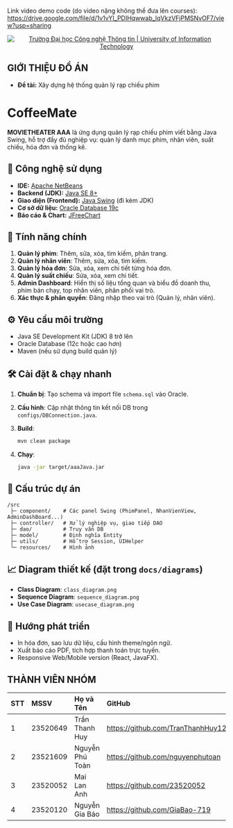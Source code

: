 Link video demo code (do video nặng không thể đưa lên courses): https://drive.google.com/file/d/1v1vYI_PDIHqwwab_lqVkzVFjPMSNvOF7/view?usp=sharing


 <p align="center">
  <a href="https://www.uit.edu.vn/" title="Trường Đại học Công nghệ Thông tin" style="border: none;">
    <img src="https://i.imgur.com/WmMnSRt.png" alt="Trường Đại học Công nghệ Thông tin | University of Information Technology">
  </a>
</p>



## GIỚI THIỆU ĐỒ ÁN

-    **Đề tài:** Xây dựng hệ thống quản lý rạp chiếu phim 

# CoffeeMate

**MOVIETHEATER AAA** là ứng dụng quản lý rạp chiếu phim viết bằng Java Swing, hỗ trợ đầy đủ nghiệp vụ: quản lý danh mục phim, nhân viên, suất chiếu, hóa đơn và thống kê.

## 📌 Công nghệ sử dụng

* **IDE:** [Apache NetBeans](https://netbeans.apache.org/download/index.html)
* **Backend (JDK):** [Java SE 8+](https://www.java.com/en/download/)
* **Giao diện (Frontend):** [Java Swing](https://docs.oracle.com/javase/tutorial/uiswing/) (đi kèm JDK)
* **Cơ sở dữ liệu:** [Oracle Database 19c](https://www.oracle.com/database/technologies/oracle19c.html)
* **Báo cáo & Chart:** [JFreeChart](https://www.jfree.org/jfreechart/download.html)

## 🚀 Tính năng chính

1. **Quản lý phim**: Thêm, sửa, xóa, tìm kiếm, phân trang.
2. **Quản lý nhân viên**: Thêm, sửa, xóa, tìm kiếm.
3. **Quản lý hóa đơn**: Sửa, xóa, xem chi tiết từng hóa đơn.
4. **Quản lý suất chiếu**: Sửa, xóa, xem chi tiết. 
5. **Admin Dashboard**: Hiển thị số liệu tổng quan và biểu đồ doanh thu, phim bán chạy, top nhân viên, phân phối vai trò.
6. **Xác thực & phân quyền**: Đăng nhập theo vai trò (Quản lý, nhân viên).

## ⚙️ Yêu cầu môi trường

* Java SE Development Kit (JDK) 8 trở lên
* Oracle Database (12c hoặc cao hơn)
* Maven (nếu sử dụng build quản lý)

## 🛠️ Cài đặt & chạy nhanh

1. **Chuẩn bị**: Tạo schema và import file `schema.sql` vào Oracle.
2. **Cấu hình**: Cập nhật thông tin kết nối DB trong `configs/DBConnection.java`.
3. **Build**:

   ```bash
   mvn clean package
   ```
4. **Chạy**:

   ```bash
   java -jar target/aaaJava.jar
   ```

## 📂 Cấu trúc dự án

```
/src
 ├─ component/    # Các panel Swing (PhimPanel, NhanVienView, AdminDashBoard...)
 ├─ controller/   # Xử lý nghiệp vụ, giao tiếp DAO
 ├─ dao/          # Truy vấn DB
 ├─ model/        # Định nghĩa Entity
 ├─ utils/        # Hỗ trợ Session, UIHelper
 └─ resources/    # Hình ảnh
```

## 📈 Diagram thiết kế (đặt trong `docs/diagrams`)

* **Class Diagram**: `class_diagram.png`
* **Sequence Diagram**: `sequence_diagram.png`
* **Use Case Diagram**: `usecase_diagram.png`

## 🔮 Hướng phát triển

* In hóa đơn, sao lưu dữ liệu, cấu hình theme/ngôn ngữ.
* Xuất báo cáo PDF, tích hợp thanh toán trực tuyến.
* Responsive Web/Mobile version (React, JavaFX).


## THÀNH VIÊN NHÓM

| STT | MSSV     | Họ và Tên            | GitHub                            | Email                  |
| :-- | :------- | :------------------- | :-------------------------------- | :--------------------- |
| 1   | 23520649 | Trần Thanh Huy       | https://github.com/TranThanhHuy123| 23520649@gm.uit.edu.vn |
| 2   | 23521609 | Nguyễn Phú Toàn      | https://github.com/nguyenphutoan  | 23521609@gm.uit.edu.vn |
| 3   | 23520052 | Mai Lan Anh          | https://github.com/23520052       | 23520052@gm.uit.edu.vn |
| 4   | 23520120 | Nguyễn Gia Bảo       | https://github.com/GiaBao-719     | 23520120@gm.uit.edu.vn |
